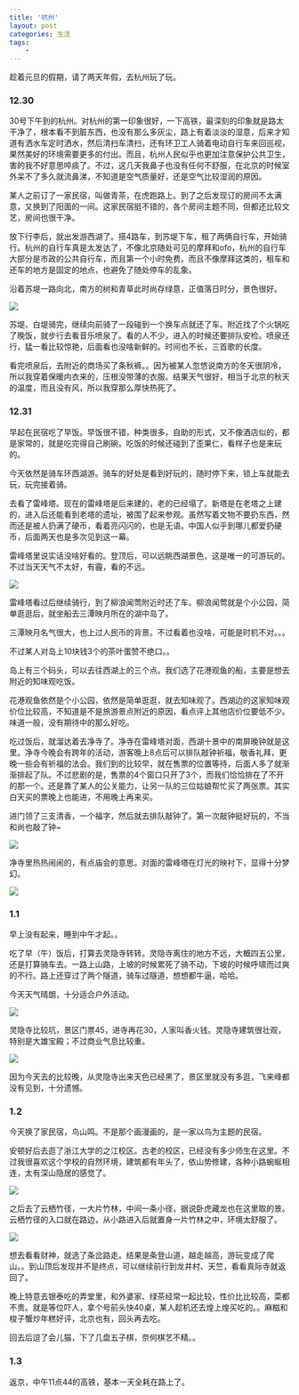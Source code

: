 ```yaml
---
title: '杭州'
layout: post
categories: 生活
tags:
    - 
---
```


趁着元旦的假期，请了两天年假，去杭州玩了玩。

### 12.30

30号下午到的杭州。对杭州的第一印象很好，一下高铁，最深刻的印象就是路太干净了，根本看不到脏东西，也没有那么多灰尘，路上有着淡淡的湿意，后来才知道有洒水车定时洒水，然后清扫车清扫，还有环卫工人骑着电动自行车来回巡视，果然美好的环境需要更多的付出。而且，杭州人民似乎也更加注意保护公共卫生，害的我不好意思啐痰了。不过，这几天我鼻子也没有任何不舒服，在北京的时候室外呆不了多久就流鼻涕，不知道是空气质量好，还是空气比较湿润的原因。

某人之前订了一家民宿，叫做青茶，在虎跑路上。到了之后发现订的房间不太满意，又换到了阳面的一间。这家民宿挺不错的，各个房间主题不同，但都还比较文艺，房间也很干净。

放下行李后，就出发游西湖了。搭4路车，到苏堤下车，租了两俩自行车，开始骑行。杭州的自行车真是太发达了，不像北京随处可见的摩拜和ofo，杭州的自行车大部分是市政的公共自行车，而且第一个小时免费。而且不像摩拜这类的，租车和还车的地方是固定的地点，也避免了随处停车的乱象。

沿着苏堤一路向北，南方的树和青草此时尚存绿意，正值落日时分，景色很好。

![](/../img/2017-01-03/IMG_1361.JPG)

苏堤、白堤骑完，继续向前骑了一段碰到一个换车点就还了车。附近找了个火锅吃了晚饭，就步行去看音乐喷泉了。看的人不少，进入的时候还要排队安检。喷泉还行，猛一看比较惊艳，后面看也没啥新鲜的。时间也不长，三首歌的长度。

看完喷泉后，去附近的商场买了条秋裤。。因为被某人忽悠说南方的冬天很阴冷，所以我穿着保暖内衣来的，压根没带薄的衣服。结果天气很好，相当于北京的秋天的温度，而且没有风，所以我穿那么厚快热死了。

### 12.31

早起在民宿吃了早饭。早饭很不错，种类很多，自助的形式，又不像酒店似的，都是家常的，就是吃完得自己刷碗。吃饭的时候还碰到了歪果仁，看样子也是来玩的。

今天依然是骑车环西湖游。骑车的好处是看到好玩的，随时停下来，锁上车就能去玩，玩完接着骑。

去看了雷峰塔。现在的雷峰塔是后来建的，老的已经塌了。新塔是在老塔之上建的，进入后还能看到老塔的遗址，被围了起来参观。虽然写着文物不要扔东西，然而还是被人扔满了硬币，看着亮闪闪的，也是无语。中国人似乎到哪儿都爱扔硬币，后面两天也是多次见到这一幕。

雷峰塔里说实话没啥好看的。登顶后，可以远眺西湖景色，这是唯一的可游玩的。不过当天天气不太好，有霾，看的不远。

![](/../img/2017-01-03/IMG_1381.JPG)

雷峰塔看过后继续骑行，到了柳浪闻莺附近时还了车。柳浪闻莺就是个小公园，简单逛逛后，就坐船去三潭映月所在的湖中岛了。

三潭映月名气很大，也上过人民币的背景。不过看着也没啥，可能是时机不对。。。

不过某人对岛上10块钱3个的茶叶蛋赞不绝口。。

岛上有三个码头，可以去往西湖上的三个点。我们选了花港观鱼的船，主要是想去附近的知味观吃饭。

花港观鱼依然是个小公园，依然是简单逛逛，就去知味观了。西湖边的这家知味观价位比较高，不知道是不是旅游景点附近的原因，看点评上其他店价位要低不少。味道一般，没有期待中的那么好吃。

吃过饭后，就溜达着去净寺了。净寺在雷峰塔对面，西湖十景中的南屏晚钟就是这里。净寺今晚会有跨年的活动，游客晚上8点后可以排队敲钟祈福，敬香礼拜，更晚一些会有祈福的法会。我们到的比较早，就在售票的位置等待，后面人多了就渐渐排起了队。不过悲剧的是，售票的4个窗口只开了3个，而我们恰恰排在了不开的那一个。还是靠了某人的公关能力，让另一队的三位姑娘帮忙买了两张票。其实白天买的票晚上也能进，不用晚上再来买。

进门领了三支清香，一个福字，然后就去排队敲钟了。第一次敲钟挺好玩的，不当和尚也敲了钟~

![](/../img/2017-01-03/IMG_1413.JPG)

净寺里热热闹闹的，有点庙会的意思。对面的雷峰塔在灯光的映衬下，显得十分梦幻。

![](/../img/2017-01-03/IMG_1421.JPG)

### 1.1

早上没有起来，睡到中午才起。。

吃了早（午）饭后，打算去灵隐寺转转。灵隐寺离住的地方不远，大概四五公里，还是打算骑车去。一路上山路，上坡的时候累死了骑不动，下坡的时候呼啸而过爽的不行。路上还穿过了两个隧道，骑车过隧道，想想都牛逼，哈哈。

今天天气晴朗，十分适合户外活动。

![](/../img/2017-01-03/IMG_1437.JPG)

灵隐寺比较坑，景区门票45，进寺再花30，人家叫香火钱。灵隐寺建筑很壮观，特别是大雄宝殿；不过商业气息比较重。

![](/../img/2017-01-03/IMG_1447.JPG)

因为今天去的比较晚，从灵隐寺出来天色已经黑了，景区里就没有多逛，飞来峰都没有见到，十分遗憾。

### 1.2

今天换了家民宿，鸟山鸣。不是那个画漫画的，是一家以鸟为主题的民宿。

安顿好后去逛了浙江大学的之江校区。古老的校区，已经没有多少师生在这里。不过我很喜欢这个学校的自然环境，建筑都有年头了，依山势修建，各种小路蜿蜒相连，太有深山隐居的感觉了。

![](/../img/2017-01-03/IMG_1460.JPG)

之后去了云栖竹径，一大片竹林，中间一条小径，据说卧虎藏龙也在这里取的景。云栖竹径的入口就在路边，从小路进入后就置身一片竹林之中，环境太舒服了。

![](/../img/2017-01-03/IMG_1469.JPG)

想去看看财神，就选了条岔路走。结果是条登山道，越走越高，游玩变成了爬山。。到山顶后发现并不是终点，可以继续前行到龙井村、天竺，看看真际寺就返回了。

晚上特意去银泰吃的弄堂里，和外婆家、绿茶经常一起比较，性价比比较高，菜都不贵。就是等位吓人，拿个号前头快40桌，某人趁机还去煌上煌买吃的。。麻糍和梭子蟹炒年糕好评，北京也有，回头再去吃。

回去后逗了会儿猫，下了几盘五子棋，奈何棋艺不精。。

### 1.3

返京，中午11点44的高铁，基本一天全耗在路上了。





